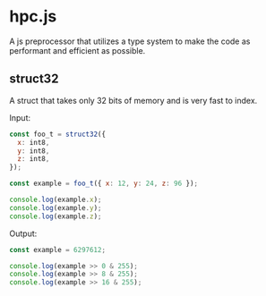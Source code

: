 # hpc.js

A js preprocessor that utilizes a type system to make the code as performant and efficient as possible.

## struct32

A struct that takes only 32 bits of memory and is very fast to index.

Input:

```js
const foo_t = struct32({
  x: int8,
  y: int8,
  z: int8,
});

const example = foo_t({ x: 12, y: 24, z: 96 });

console.log(example.x);
console.log(example.y);
console.log(example.z);
```

Output:

```js
const example = 6297612;

console.log(example >> 0 & 255);
console.log(example >> 8 & 255);
console.log(example >> 16 & 255);
```
